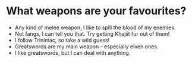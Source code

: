 # What weapons are your favourites?

- Any kind of melee weapon, I like to spill the blood of my enemies.
- Not fangs, I can tell you that. Try getting Khajiit fur out of them!
- I follow Trinimac, so take a wild guess!
- Greatswords are my main weapon - especially elven ones.
- I like greatswords, but I can deal with anything.
